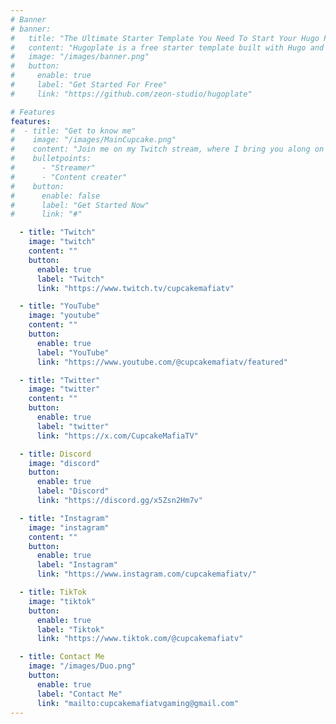 ```yaml
---
# Banner
# banner:
#   title: "The Ultimate Starter Template You Need To Start Your Hugo Project"
#   content: "Hugoplate is a free starter template built with Hugo and TailwindCSS, providing everything you need to jumpstart your Hugo project and save valuable time."
#   image: "/images/banner.png"
#   button:
#     enable: true
#     label: "Get Started For Free"
#     link: "https://github.com/zeon-studio/hugoplate"

# Features
features:
#  - title: "Get to know me"
#    image: "/images/MainCupcake.png"
#    content: "Join me on my Twitch stream, where I bring you along on my gaming adventures! From epic wins to hilarious fails, we'll create unforgettable memories together."
#    bulletpoints:
#      - "Streamer"
#      - "Content creater"
#    button:
#      enable: false
#      label: "Get Started Now"
#      link: "#"

  - title: "Twitch"
    image: "twitch"
    content: ""
    button:
      enable: true
      label: "Twitch"
      link: "https://www.twitch.tv/cupcakemafiatv"

  - title: "YouTube"
    image: "youtube"
    content: ""
    button:
      enable: true
      label: "YouTube"
      link: "https://www.youtube.com/@cupcakemafiatv/featured"

  - title: "Twitter"
    image: "twitter"
    content: ""
    button:
      enable: true
      label: "twitter"
      link: "https://x.com/CupcakeMafiaTV"

  - title: Discord
    image: "discord"
    button:
      enable: true
      label: "Discord"
      link: "https://discord.gg/x5Zsn2Hm7v"

  - title: "Instagram"
    image: "instagram"
    content: ""
    button:
      enable: true
      label: "Instagram"
      link: "https://www.instagram.com/cupcakemafiatv/"

  - title: TikTok
    image: "tiktok"
    button:
      enable: true
      label: "Tiktok"
      link: "https://www.tiktok.com/@cupcakemafiatv"

  - title: Contact Me
    image: "/images/Duo.png"
    button:
      enable: true
      label: "Contact Me"
      link: "mailto:cupcakemafiatvgaming@gmail.com"
---
```

